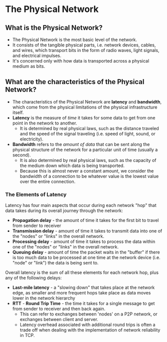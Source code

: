 # The Physical Network

## What is the Physical Network?

- The Physical Network is the most basic level of the network.
- It consists of the tangible physical parts, i.e. network devices, cables, and wires, which transport bits in the form of radio waves, light signals, and electrical impulses.
- It's concerned only with how data is transported across a physical medium as bits.

## What are the characteristics of the Physical Network?

- The characteristics of the Physical Network are **latency** and **bandwidth**, which come from the physical limitations of the physical infrastructure itself.
- **Latency** is the measure of _time_ it takes for some data to get from one point in the network to another.
  - It is determined by real physical laws, such as the distance traveled and the speed of the signal traveling (i.e. speed of light, sound, or electricity).
- **Bandwidth** refers to the _amount of data_ that can be sent along the physical structure of the network for a particular unit of time (usually a second).
  - It is also determined by real physical laws, such as the capacity of the medium down which data is being transported.
  - Because this is almost never a constant amount, we consider the bandwidth of a connection to be whatever value is the lowest value over the entire connection.

### The Elements of Latency

Latency has four main aspects that occur during each network "hop" that data takes during its overall journey through the network:

- **Propagation delay** - the amount of time it takes for the first bit to travel from sender to receiver
- **Transmission delay** - amount of time it takes to transmit data into one of the "nodes" or "links" in the overall network.
- **Processing delay** - amount of time it takes to process the data within one of the "nodes" or "links" in the overall network.
- **Queuing delay** - amount of time the packet waits in the "buffer" if there is too much data to be processed at one time at the network device (i.e. "node" or "link") the data is being sent to.

Overall latency is the sum of all these elements for each network hop, plus any of the following delays:

- **Last-mile latency** - a "slowing down" that takes place at the network edge, as smaller and more frequent hops take place as data moves lower in the network hierarchy
- **RTT** - **Round Trip Time** - the time it takes for a single message to get from sender to receiver and then back again.
  - This can refer to exchanges between 'nodes' on a P2P network, or exchanges between client and server.
  - Latency overhead associated with additional round trips is often a trade off when dealing with the implementation of network reliability in TCP.